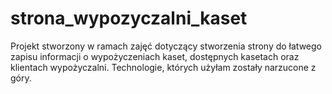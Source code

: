 # strona_wypozyczalni_kaset
Projekt stworzony w ramach zajęć dotyczący stworzenia strony do łatwego zapisu informacji o wypożyczeniach kaset, dostępnych kasetach oraz klientach wypożyczalni. Technologie, których użyłam zostały narzucone z góry.
